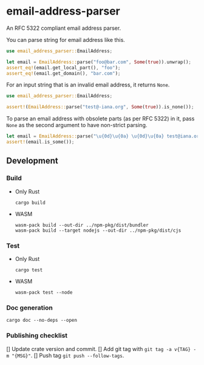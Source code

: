 # email-address-parser

An RFC 5322 compliant email address parser.

You can parse string for email address like this.

```rust
use email_address_parser::EmailAddress;

let email = EmailAddress::parse("foo@bar.com", Some(true)).unwrap();
assert_eq!(email.get_local_part(), "foo");
assert_eq!(email.get_domain(), "bar.com");
```

For an input string that is an invalid email address, it returns `None`.

```rust
use email_address_parser::EmailAddress;

assert!(EmailAddress::parse("test@-iana.org", Some(true)).is_none());
```

To parse an email address with obsolete parts (as per RFC 5322) in it, pass `None` as the second argument to have non-strict parsing.

```rust
let email = EmailAddress::parse("\u{0d}\u{0a} \u{0d}\u{0a} test@iana.org", None);
assert!(email.is_some());
```

## Development

### Build
- Only Rust
  ```shell
  cargo build
  ```
- WASM
  ```shell
  wasm-pack build --out-dir ../npm-pkg/dist/bundler
  wasm-pack build --target nodejs --out-dir ../npm-pkg/dist/cjs
  ```

### Test

- Only Rust
  ```shell
  cargo test
  ```

- WASM
  ```shell
  wasm-pack test --node
  ```

### Doc generation

```shell
cargo doc --no-deps --open
```

### Publishing checklist
[] Update crate version and commit.
[] Add git tag with `git tag -a v{TAG} -m "{MSG}"`.
[] Push tag `git push --follow-tags`.